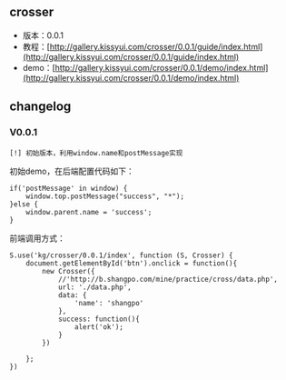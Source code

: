 ## crosser

* 版本：0.0.1
* 教程：[http://gallery.kissyui.com/crosser/0.0.1/guide/index.html](http://gallery.kissyui.com/crosser/0.0.1/guide/index.html)
* demo：[http://gallery.kissyui.com/crosser/0.0.1/demo/index.html](http://gallery.kissyui.com/crosser/0.0.1/demo/index.html)

## changelog

### V0.0.1

    [!] 初始版本，利用window.name和postMessage实现

初始demo，在后端配置代码如下：



    if('postMessage' in window) {
        window.top.postMessage("success", "*");
    }else {
        window.parent.name = 'success';
    }



前端调用方式：


    S.use('kg/crosser/0.0.1/index', function (S, Crosser) {
        document.getElementById('btn').onclick = function(){
            new Crosser({
                //'http://b.shangpo.com/mine/practice/cross/data.php',
                url: './data.php',
                data: {
                    'name': 'shangpo'
                },
                success: function(){
                    alert('ok');
                }
            })

        };
    })



